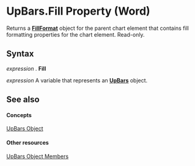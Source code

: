 
# UpBars.Fill Property (Word)

Returns a  **[FillFormat](39205d07-9e37-1be1-ec4a-93ba8bac2f26.md)** object for the parent chart element that contains fill formatting properties for the chart element. Read-only.


## Syntax

 _expression_ . **Fill**

 _expression_ A variable that represents an **[UpBars](22dff1d2-8f1b-8c48-354c-570906e0f830.md)** object.


## See also


#### Concepts


[UpBars Object](22dff1d2-8f1b-8c48-354c-570906e0f830.md)
#### Other resources


[UpBars Object Members](7772742e-1230-6987-f8f3-f3663ea4329b.md)
